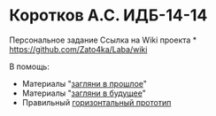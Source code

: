 # Коротков А.С. ИДБ-14-14

Персональное задание
Ссылка на Wiki проекта * https://github.com/Zato4ka/Laba/wiki

В помощь:
* Материалы "[загляни в прошлое](https://github.com/stankin/oop/wiki)"
* Материалы "[загляни в будущее](https://github.com/stankin/inet-2017/wiki)"
* Правильный [горизонтальный прототип](https://github.com/jhupanen/jhupanen.github.io)
